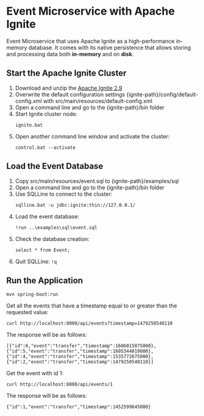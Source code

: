 # Event Microservice with Apache Ignite

Event Microservice that uses Apache Ignite as a high-performance in-memory database.
It comes with its native persistence that allows storing and processing data both **in-memory** and on **disk**.

## Start the Apache Ignite Cluster

1. Download and unzip the [Apache Ignite 2.9](https://ignite.apache.org/download.cgi#binaries)
2. Overwrite the default configuration settings {ignite-path}/config/default-config.xml with src/main/resources/default-config.xml
3. Open a command line and go to the {ignite-path}/bin folder
4. Start Ignite cluster node:
    ```
    ignite.bat
    ```
5. Open another command line window and activate the cluster:
    ```
    control.bat --activate
    ```
   
## Load the Event Database

1. Copy src/main/resources/event.sql to {ignite-path}/examples/sql
2. Open a command line and go to the {ignite-path}/bin folder
3. Use SQLLine to connect to the cluster:
    ```
    sqlline.bat -u jdbc:ignite:thin://127.0.0.1/
    ```
4. Load the event database:
    ```
    !run ..\examples\sql\event.sql
    ```
4. Check the database creation:
    ```
    select * from Event;
    ```
5. Quit SQLLine: ```!q```
   
## Run the Application

```
mvn spring-boot:run
```

Get all the events that have a timestamp equal to or greater than the requested value:

```
curl http://localhost:8000/api/events?timestamp=1479250540110
```

The response will be as follows:

```
[{"id":6,"event":"transfer","timestamp":1606015875000},
{"id":5,"event":"transfer","timestamp":1605344019000},
{"id":4,"event":"transfer","timestamp":1535772675000},
{"id":2,"event":"transfer","timestamp":1479250540110}]
```

Get the event with id 1:

```
curl http://localhost:8000/api/events/1
```
The response will be as follows:

```
{"id":1,"event":"transfer","timestamp":1452599645000}
```


